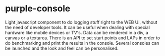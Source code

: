 # purple-console
Light javascript component to do logging stuff right to the WEB UI, without the need of developer tools. It can be useful when dealing with special hardware like mobile devices or TV's. Data can be rendered in a div, a canvas or a textarea. There is an API to set start points and LAPs in order to do benchmarking and print the results in the console. Several consoles can be launched and the look and feel can be personalised.
